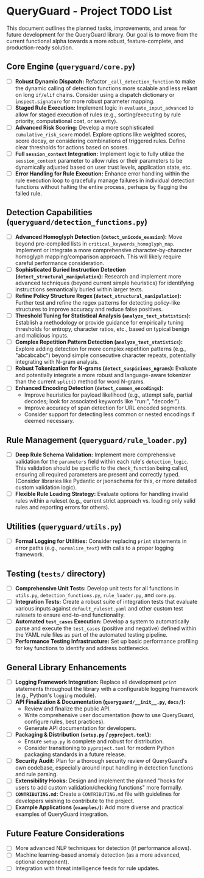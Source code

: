 # QueryGuard - Project TODO List

This document outlines the planned tasks, improvements, and areas for future development for the QueryGuard library. Our goal is to move from the current functional alpha towards a more robust, feature-complete, and production-ready solution.

## Core Engine (`queryguard/core.py`)

* [ ] **Robust Dynamic Dispatch:** Refactor `_call_detection_function` to make the dynamic calling of detection functions more scalable and less reliant on long `if/elif` chains. Consider using a dispatch dictionary or `inspect.signature` for more robust parameter mapping.
* [ ] **Staged Rule Execution:** Implement logic in `evaluate_input_advanced` to allow for staged execution of rules (e.g., sorting/executing by rule priority, computational cost, or severity).
* [ ] **Advanced Risk Scoring:** Develop a more sophisticated `cumulative_risk_score` model. Explore options like weighted scores, score decay, or considering combinations of triggered rules. Define clear thresholds for actions based on scores.
* [ ] **Full `session_context` Integration:** Implement logic to fully utilize the `session_context` parameter to allow rules or their parameters to be dynamically adjusted based on user trust levels, application state, etc.
* [ ] **Error Handling for Rule Execution:** Enhance error handling within the rule execution loop to gracefully manage failures in individual detection functions without halting the entire process, perhaps by flagging the failed rule.

## Detection Capabilities (`queryguard/detection_functions.py`)

* [ ] **Advanced Homoglyph Detection (`detect_unicode_evasion`):** Move beyond pre-compiled lists in `critical_keywords_homoglyph_map`. Implement or integrate a more comprehensive character-by-character homoglyph mapping/comparison approach. This will likely require careful performance consideration.
* [ ] **Sophisticated Buried Instruction Detection (`detect_structural_manipulation`):** Research and implement more advanced techniques (beyond current simple heuristics) for identifying instructions semantically buried within larger texts.
* [ ] **Refine Policy Structure Regex (`detect_structural_manipulation`):** Further test and refine the regex patterns for detecting policy-like structures to improve accuracy and reduce false positives.
* [ ] **Threshold Tuning for Statistical Analysis (`analyze_text_statistics`):** Establish a methodology or provide guidance for empirically tuning thresholds for entropy, character ratios, etc., based on typical benign and malicious inputs.
* [ ] **Complex Repetition Pattern Detection (`analyze_text_statistics`):** Explore adding detection for more complex repetition patterns (e.g., "abcabcabc") beyond simple consecutive character repeats, potentially integrating with N-gram analysis.
* [ ] **Robust Tokenization for N-grams (`detect_suspicious_ngrams`):** Evaluate and potentially integrate a more robust and language-aware tokenizer than the current `split()` method for word N-grams.
* [ ] **Enhanced Encoding Detection (`detect_common_encodings`):**
    * Improve heuristics for payload likelihood (e.g., attempt safe, partial decodes; look for associated keywords like "run:", "decode:").
    * Improve accuracy of span detection for URL encoded segments.
    * Consider support for detecting less common or nested encodings if deemed necessary.

## Rule Management (`queryguard/rule_loader.py`)

* [ ] **Deep Rule Schema Validation:** Implement more comprehensive validation for the `parameters` field within each rule's `detection_logic`. This validation should be specific to the `check_function` being called, ensuring all required parameters are present and correctly typed. (Consider libraries like Pydantic or jsonschema for this, or more detailed custom validation logic).
* [ ] **Flexible Rule Loading Strategy:** Evaluate options for handling invalid rules within a ruleset (e.g., current strict approach vs. loading only valid rules and reporting errors for others).

## Utilities (`queryguard/utils.py`)

* [ ] **Formal Logging for Utilities:** Consider replacing `print` statements in error paths (e.g., `normalize_text`) with calls to a proper logging framework.

## Testing (`tests/` directory)

* [ ] **Comprehensive Unit Tests:** Develop unit tests for all functions in `utils.py`, `detection_functions.py`, `rule_loader.py`, and `core.py`.
* [ ] **Integration Tests:** Create a robust suite of integration tests that evaluate various inputs against `default_ruleset.yaml` and other custom test rulesets to ensure end-to-end functionality.
* [ ] **Automated `test_cases` Execution:** Develop a system to automatically parse and execute the `test_cases` (positive and negative) defined within the YAML rule files as part of the automated testing pipeline.
* [ ] **Performance Testing Infrastructure:** Set up basic performance profiling for key functions to identify and address bottlenecks.

## General Library Enhancements

* [ ] **Logging Framework Integration:** Replace all development `print` statements throughout the library with a configurable logging framework (e.g., Python's `logging` module).
* [ ] **API Finalization & Documentation (`queryguard/__init__.py`, `docs/`):**
    * Review and finalize the public API.
    * Write comprehensive user documentation (how to use QueryGuard, configure rules, best practices).
    * Generate API documentation for developers.
* [ ] **Packaging & Distribution (`setup.py` / `pyproject.toml`):**
    * Ensure `setup.py` is complete and robust for distribution.
    * Consider transitioning to `pyproject.toml` for modern Python packaging standards in a future release.
* [ ] **Security Audit:** Plan for a thorough security review of QueryGuard's own codebase, especially around input handling in detection functions and rule parsing.
* [ ] **Extensibility Hooks:** Design and implement the planned "hooks for users to add custom validation/checking functions" more formally.
* [ ] **`CONTRIBUTING.md`:** Create a `CONTRIBUTING.md` file with guidelines for developers wishing to contribute to the project.
* [ ] **Example Applications (`examples/`):** Add more diverse and practical examples of QueryGuard integration.

## Future Feature Considerations

* [ ] More advanced NLP techniques for detection (if performance allows).
* [ ] Machine learning-based anomaly detection (as a more advanced, optional component).
* [ ] Integration with threat intelligence feeds for rule updates.
